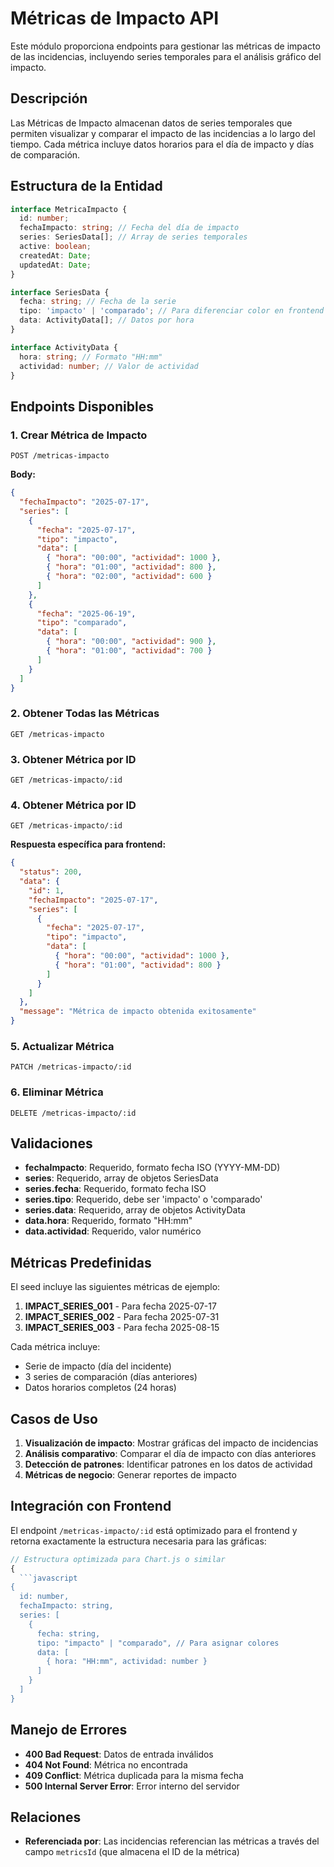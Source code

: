 # Métricas de Impacto API

Este módulo proporciona endpoints para gestionar las métricas de impacto de las incidencias, incluyendo series temporales para el análisis gráfico del impacto.

## Descripción

Las Métricas de Impacto almacenan datos de series temporales que permiten visualizar y comparar el impacto de las incidencias a lo largo del tiempo. Cada métrica incluye datos horarios para el día de impacto y días de comparación.

## Estructura de la Entidad

```typescript
interface MetricaImpacto {
  id: number;
  fechaImpacto: string; // Fecha del día de impacto
  series: SeriesData[]; // Array de series temporales
  active: boolean;
  createdAt: Date;
  updatedAt: Date;
}

interface SeriesData {
  fecha: string; // Fecha de la serie
  tipo: 'impacto' | 'comparado'; // Para diferenciar color en frontend
  data: ActivityData[]; // Datos por hora
}

interface ActivityData {
  hora: string; // Formato "HH:mm"
  actividad: number; // Valor de actividad
}
```

## Endpoints Disponibles

### 1. Crear Métrica de Impacto
```
POST /metricas-impacto
```

**Body:**
```json
{
  "fechaImpacto": "2025-07-17",
  "series": [
    {
      "fecha": "2025-07-17",
      "tipo": "impacto",
      "data": [
        { "hora": "00:00", "actividad": 1000 },
        { "hora": "01:00", "actividad": 800 },
        { "hora": "02:00", "actividad": 600 }
      ]
    },
    {
      "fecha": "2025-06-19",
      "tipo": "comparado",
      "data": [
        { "hora": "00:00", "actividad": 900 },
        { "hora": "01:00", "actividad": 700 }
      ]
    }
  ]
}
```

### 2. Obtener Todas las Métricas
```
GET /metricas-impacto
```

### 3. Obtener Métrica por ID
```
GET /metricas-impacto/:id
```

### 4. Obtener Métrica por ID
```
GET /metricas-impacto/:id
```

**Respuesta específica para frontend:**
```json
{
  "status": 200,
  "data": {
    "id": 1,
    "fechaImpacto": "2025-07-17",
    "series": [
      {
        "fecha": "2025-07-17",
        "tipo": "impacto",
        "data": [
          { "hora": "00:00", "actividad": 1000 },
          { "hora": "01:00", "actividad": 800 }
        ]
      }
    ]
  },
  "message": "Métrica de impacto obtenida exitosamente"
}
```

### 5. Actualizar Métrica
```
PATCH /metricas-impacto/:id
```

### 6. Eliminar Métrica
```
DELETE /metricas-impacto/:id
```

## Validaciones

- **fechaImpacto**: Requerido, formato fecha ISO (YYYY-MM-DD)
- **series**: Requerido, array de objetos SeriesData
- **series.fecha**: Requerido, formato fecha ISO
- **series.tipo**: Requerido, debe ser 'impacto' o 'comparado'
- **series.data**: Requerido, array de objetos ActivityData
- **data.hora**: Requerido, formato "HH:mm"
- **data.actividad**: Requerido, valor numérico

## Métricas Predefinidas

El seed incluye las siguientes métricas de ejemplo:

1. **IMPACT_SERIES_001** - Para fecha 2025-07-17
2. **IMPACT_SERIES_002** - Para fecha 2025-07-31
3. **IMPACT_SERIES_003** - Para fecha 2025-08-15

Cada métrica incluye:
- Serie de impacto (día del incidente)
- 3 series de comparación (días anteriores)
- Datos horarios completos (24 horas)

## Casos de Uso

1. **Visualización de impacto**: Mostrar gráficas del impacto de incidencias
2. **Análisis comparativo**: Comparar el día de impacto con días anteriores
3. **Detección de patrones**: Identificar patrones en los datos de actividad
4. **Métricas de negocio**: Generar reportes de impacto

## Integración con Frontend

El endpoint `/metricas-impacto/:id` está optimizado para el frontend y retorna exactamente la estructura necesaria para las gráficas:

```typescript
// Estructura optimizada para Chart.js o similar
{
  ```javascript
{
  id: number,
  fechaImpacto: string,
  series: [
    {
      fecha: string,
      tipo: "impacto" | "comparado", // Para asignar colores
      data: [
        { hora: "HH:mm", actividad: number }
      ]
    }
  ]
}
```

## Manejo de Errores

- **400 Bad Request**: Datos de entrada inválidos
- **404 Not Found**: Métrica no encontrada
- **409 Conflict**: Métrica duplicada para la misma fecha
- **500 Internal Server Error**: Error interno del servidor

## Relaciones

- **Referenciada por**: Las incidencias referencian las métricas a través del campo `metricsId` (que almacena el ID de la métrica)
